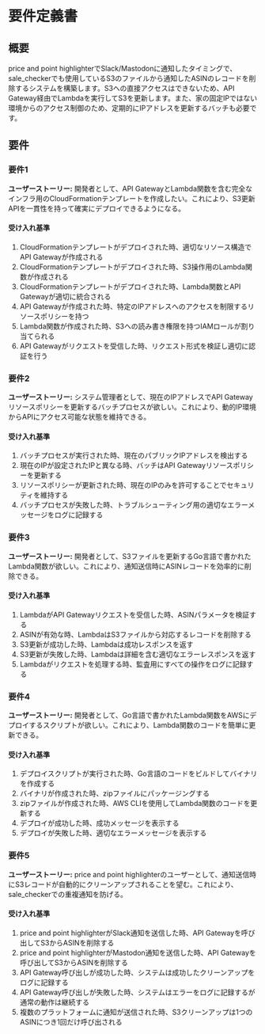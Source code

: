 # 要件定義書

## 概要

price and point highlighterでSlack/Mastodonに通知したタイミングで、sale_checkerでも使用しているS3のファイルから通知したASINのレコードを削除するシステムを構築します。S3への直接アクセスはできないため、API Gateway経由でLambdaを実行してS3を更新します。また、家の固定IPではない環境からのアクセス制御のため、定期的にIPアドレスを更新するバッチも必要です。

## 要件

### 要件1

**ユーザーストーリー:** 開発者として、API GatewayとLambda関数を含む完全なインフラ用のCloudFormationテンプレートを作成したい。これにより、S3更新APIを一貫性を持って確実にデプロイできるようになる。

#### 受け入れ基準

1. CloudFormationテンプレートがデプロイされた時、適切なリソース構造でAPI Gatewayが作成される
2. CloudFormationテンプレートがデプロイされた時、S3操作用のLambda関数が作成される
3. CloudFormationテンプレートがデプロイされた時、Lambda関数とAPI Gatewayが適切に統合される
4. API Gatewayが作成された時、特定のIPアドレスへのアクセスを制限するリソースポリシーを持つ
5. Lambda関数が作成された時、S3への読み書き権限を持つIAMロールが割り当てられる
6. API Gatewayがリクエストを受信した時、リクエスト形式を検証し適切に認証を行う

### 要件2

**ユーザーストーリー:** システム管理者として、現在のIPアドレスでAPI Gatewayリソースポリシーを更新するバッチプロセスが欲しい。これにより、動的IP環境からAPIにアクセス可能な状態を維持できる。

#### 受け入れ基準

1. バッチプロセスが実行された時、現在のパブリックIPアドレスを検出する
2. 現在のIPが設定されたIPと異なる時、バッチはAPI Gatewayリソースポリシーを更新する
3. リソースポリシーが更新された時、現在のIPのみを許可することでセキュリティを維持する
4. バッチプロセスが失敗した時、トラブルシューティング用の適切なエラーメッセージをログに記録する

### 要件3

**ユーザーストーリー:** 開発者として、S3ファイルを更新するGo言語で書かれたLambda関数が欲しい。これにより、通知送信時にASINレコードを効率的に削除できる。

#### 受け入れ基準

1. LambdaがAPI Gatewayリクエストを受信した時、ASINパラメータを検証する
2. ASINが有効な時、LambdaはS3ファイルから対応するレコードを削除する
3. S3更新が成功した時、Lambdaは成功レスポンスを返す
4. S3更新が失敗した時、Lambdaは詳細を含む適切なエラーレスポンスを返す
5. Lambdaがリクエストを処理する時、監査用にすべての操作をログに記録する

### 要件4

**ユーザーストーリー:** 開発者として、Go言語で書かれたLambda関数をAWSにデプロイするスクリプトが欲しい。これにより、Lambda関数のコードを簡単に更新できる。

#### 受け入れ基準

1. デプロイスクリプトが実行された時、Go言語のコードをビルドしてバイナリを作成する
2. バイナリが作成された時、zipファイルにパッケージングする
3. zipファイルが作成された時、AWS CLIを使用してLambda関数のコードを更新する
4. デプロイが成功した時、成功メッセージを表示する
5. デプロイが失敗した時、適切なエラーメッセージを表示する

### 要件5

**ユーザーストーリー:** price and point highlighterのユーザーとして、通知送信時にS3レコードが自動的にクリーンアップされることを望む。これにより、sale_checkerでの重複通知を防げる。

#### 受け入れ基準

1. price and point highlighterがSlack通知を送信した時、API Gatewayを呼び出してS3からASINを削除する
2. price and point highlighterがMastodon通知を送信した時、API Gatewayを呼び出してS3からASINを削除する
3. API Gateway呼び出しが成功した時、システムは成功したクリーンアップをログに記録する
4. API Gateway呼び出しが失敗した時、システムはエラーをログに記録するが通常の動作は継続する
5. 複数のプラットフォームに通知が送信された時、S3クリーンアップは1つのASINにつき1回だけ呼び出される